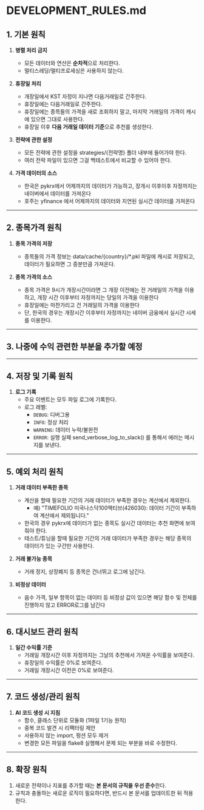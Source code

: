 # DEVELOPMENT_RULES.md

## 1. 기본 원칙
1. **병렬 처리 금지**
    - 모든 데이터와 연산은 **순차적**으로 처리한다.
    - 멀티스레딩/멀티프로세싱은 사용하지 않는다.

2. **휴장일 처리**
    - 개장일에서 KST 자정이 지나면 다음거래일로 간주한다.
    - 휴장일에는 다음거래일로 간주한다.
    - 휴장일에는 종목들의 가격을 새로 조회하지 말고, 마지막 거래일의 가격이 캐시에 있으면 그대로 사용한다.
    - 휴장일 이후 **다음 거래일 데이터 기준**으로 추천를 생성한다.

3. **전략에 관한 설정**
    - 모든 전략에 관한 설정을 strategies/{전략명} 폴더 내부에 들어가야 한다.
    - 여러 전략 파일이 있으면 그걸 백테스트에서 비교할 수 있어야 한다.

4. **가격 데이터의 소스**
    - 한국은 pykrx에서 어제까지의 데이터가 가능하고, 장개시 이후이후 자정까지는 네이버에서 데이터를 가져온다
    - 호주는 yfinance 에서 어제까지의 데이터와 지연된 실시간 데이터를 가져온다

---

## 2. 종목가격 원칙

1. **종목 가격의 저장**
    - 종목들의 가격 정보는 data/cache/{country}/*.pkl 파일에 캐시로 저장되고,
    데이터가 필요하면 그 증분만큼 가져온다.

2. **종목 가격의 소스**
    - 종목 가격은 9시가 개장시간이라면 그 개장 이전에는 전 거래일의 가격을 이용하고,
    개장 시간 이후부터 자정까지는 당일의 가격을 이용한다
    - 휴장일에는 마찬가리고 건 거래일의 가격을 이용한다
    - 단, 한국의 경우는 개장시간 이후부터 자정까지는 네이버 금융에서 실시간 시세를 이용한다.

---
## 3. 나중에 수익 관련한 부분을 추가할 예정

---

## 4. 저장 및 기록 원칙
1. **로그 기록**
    - 주요 이벤트는 모두 파일 로그에 기록한다.
    - 로그 레벨:
        - `DEBUG`: 디버그용
        - `INFO`: 정상 처리
        - `WARNING`: 데이터 누락/불완전
        - `ERROR`: 실행 실패 send_verbose_log_to_slack() 를 통해서 에러는 메시지를 보낸다.


---

## 5. 예외 처리 원칙
1. **거래 데이터 부족한 종목**
    - 계산을 할때 필요한 기간의 거래 데이터가 부족한 경우는 계산에서 제외한다.
        - 예) "TIMEFOLIO 미국나스닥100액티브(426030): 데이터 기간이 부족하여 계산에서 제외됩니다."
    - 한국의 경우 pykrx에 데이터가 없는 종목도 실시간 데이터는 추천 화면에 보여줘야 한다.
    - 테스트/튜닝을 할때 필요한 기간의 거래 데이터가 부족한 경우는 해당 종목의 데이터가 있는 구간만 사용한다.

3. **거래 불가능 종목**
    - 거래 정지, 상장폐지 등 종목은 건너뛰고 로그에 남긴다.

4. **비정상 데이터**
    - 음수 가격, 일부 항목이 없는 데이터 등 비정상 값이 있으면 해당 함수 및 전체를 진행하지 않고 ERROR로그를 남긴다

---

## 6. 대시보드 관리 원칙
1. **일간 수익률 기준**
    - 거래일 개장시간 이후 자정까지는 그날의 추천에서 가져온 수익률을 보여준다.
    - 휴장일의 수익률은 0%로 보여준다.
    - 거래일 개장시간 이전은 0%로 보여준다.

---

## 7. 코드 생성/관리 원칙
1. **AI 코드 생성 시 지침**
    - 함수, 클래스 단위로 모듈화 (1파일 1기능 원칙)
    - 중복 코드 발견 시 리팩터링 제안
    - 사용하지 않는 import, 펑션 모두 제거
    - 변경한 모든 파일을 flake8 실행해서 문제 되는 부분을 바로 수정한다.

---

## 8. 확장 원칙
1. 새로운 전략이나 지표를 추가할 때는 **본 문서의 규칙을 우선 준수**한다.
2. 규칙과 충돌하는 새로운 로직이 필요하다면, 반드시 본 문서를 업데이트한 뒤 적용한다.
